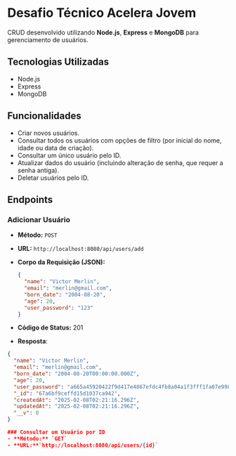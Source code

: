 # Desafio Técnico Acelera Jovem

CRUD desenvolvido utilizando **Node.js**, **Express** e **MongoDB** para gerenciamento de usuários.

## Tecnologias Utilizadas

- Node.js
- Express
- MongoDB

## Funcionalidades

- Criar novos usuários.
- Consultar todos os usuários com opções de filtro (por inicial do nome, idade ou data de criação).
- Consultar um único usuário pelo ID.
- Atualizar dados do usuário (incluindo alteração de senha, que requer a senha antiga).
- Deletar usuários pelo ID.

## Endpoints

### Adicionar Usuário

- **Método:** `POST`
- **URL:** `http://localhost:8080/api/users/add`
- **Corpo da Requisição (JSON):**

  ```json
  {
    "name": "Victor Merlin",
    "email": "merlin@gmail.com",
    "born_date": "2004-08-20",
    "age": 20,
    "user_password": "123"
  }

- **Código de Status:** 201
- **Resposta**:
```json
{
  "name": "Victor Merlin",
  "email": "merlin@gmail.com",
  "born_date": "2004-08-20T00:00:00.000Z",
  "age": 20,
  "user_password": "a665a45920422f9d417e4867efdc4fb8a04a1f3fff1fa07e998e86f7f7a27ae3",
  "_id": "67a6bf9ceffd15d1037ca942",
  "createdAt": "2025-02-08T02:21:16.296Z",
  "updatedAt": "2025-02-08T02:21:16.296Z",
  "__v": 0
}

### Consultar um Usuário por ID
- **Método:** `GET`
- **URL:**`http://localhost:8080/api/users/{id}`

